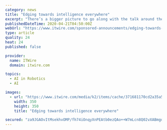 ```yaml
---
category: news
title: "Edging towards intelligence everywhere"
excerpt: "There’s a bigger picture to go along with the talk around the Internet of Things and artificial intelligence. As technology advances to the point where autonomous vehicles, sentient software and robotics help “intelligence everywhere” become reality, the structure of it all must change. Pushing computing horsepower to the edge is now ..."
publishedDateTime: 2020-04-21T04:50:00Z
webUrl: "https://www.itwire.com/sponsored-announcements/edging-towards-intelligence-everywhere-202004210555.html"
type: article
quality: 24
heat: 24
published: false

provider:
  name: ITWire
  domain: itwire.com

topics:
  - AI in Robotics
  - AI

images:
  - url: "https://www.itwire.com/media/k2/items/cache/371681170cd2a35a507c499fcb0e8833_M.jpg"
    width: 350
    height: 350
    title: "Edging towards intelligence everywhere"

secured: "za9JGAOvItMsekhvOMP/fh74iOnqyXnPEAtb0ezQAo++W7mLcn8Q02vXABmgd8cqFMY6LJBLNvCiQHRZ1TDZl1dDbIs+vRhToJrB4WFrjINmLRERoFAOsxus+8HNzwx3RGdM8fAaZE1Xyj3E9+bP2MuzLBQuCkEu3GHEKQ7aSxH/ILNOJNBbpXXihA38XvJ2bFhq0nmhadIUh1GRNsrkEDDC1BTDB7piOUi5WzXX1OAD/5uPTw2GvOyKK6U2C5bJAWCfPALpHCEgSIylcOSTHvWc6zI7kVchWiyW3SZa1tHZxCzYTvUfdxHl0/Ul7RPH;zXIwnFZV5LGXCCzssztfWA=="
---
```


